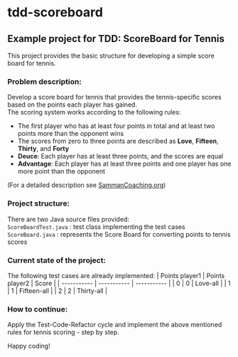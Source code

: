 # tdd-scoreboard
## Example project for TDD: ScoreBoard for Tennis
This project provides the basic structure for developing a simple score board for tennis. 

### Problem description:
Develop a score board for tennis that provides the tennis-specific scores based on the points each player has gained.   
The scoring system works according to the following rules:
- The first player who has at least four points in total and at least two points more than the opponent wins
- The scores from zero to three points are described as **Love**, **Fifteen**, **Thirty**, and **Forty**
- **Deuce**: Each player has at least three points, and the scores are equal
- **Advantage**: Each player has at least three points and one player has one more point than the opponent  

(For a detailed description see [SammanCoaching.org](https://sammancoaching.org/kata_descriptions/tennis.html))

### Project structure:
There are two Java source files provided:  
`ScoreBoardTest.java`
: test class implementing the test cases  
`ScoreBoard.java`
: represents the Score Board for converting points to tennis scores 

### Current state of the project:
The following test cases are already implemented:
| Points player1 | Points player2 | Score |
| ----------- | ----------- | ----------- |
| 0 | 0 | Love-all |
| 1 | 1 | Fifteen-all |
| 2 | 2 | Thirty-all |

### How to continue:
Apply the Test-Code-Refactor cycle and implement the above mentioned rules for tennis scoring - step by step.  

Happy coding!
